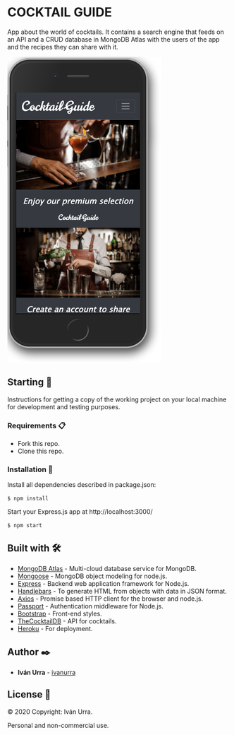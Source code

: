 # COCKTAIL GUIDE

App about the world of cocktails. It contains a search engine that feeds on an API and a CRUD database in MongoDB Atlas with the users of the app and the recipes they can share with it.

![Screenshot](screenshot.png)

## Starting 🚀

Instructions for getting a copy of the working project on your local machine for development and testing purposes.

### Requirements 📋

* Fork this repo.
* Clone this repo.

### Installation 🔧

Install all dependencies described in package.json:

```
$ npm install
```

Start your Express.js app at http://localhost:3000/

```
$ npm start
```

## Built with 🛠️

* [MongoDB Atlas](https://www.mongodb.com/cloud/atlas) - Multi-cloud database service for MongoDB.
* [Mongoose](https://mongoosejs.com/) - MongoDB object modeling for node.js.
* [Express](https://expressjs.com/) - Backend web application framework for Node.js.
* [Handlebars](https://handlebarsjs.com/) - To generate HTML from objects with data in JSON format.
* [Axios](https://www.npmjs.com/package/axios) - Promise based HTTP client for the browser and node.js.
* [Passport](https://www.npmjs.com/package/passport) - Authentication middleware for Node.js.
* [Bootstrap](https://getbootstrap.com/) - Front-end styles.
* [TheCocktailDB](https://www.thecocktaildb.com/api.php) - API for cocktails.
* [Heroku](https://www.heroku.com/) - For deployment.

## Author ✒️

* **Iván Urra** - [ivanurra](https://github.com/ivanurra)

## License 📄

© 2020 Copyright: Iván Urra.

Personal and non-commercial use.
